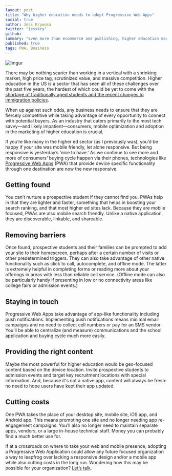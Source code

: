 ```yaml
---
layout: post
title: "Why higher education needs to adopt Progressive Web Apps"
social: true
author: Jess Krywosa
twitter: "jesskry"
github:
summary: "Even more than ecommerce and publishing, higher education marketing could benefit tremendously from adopting Progressive Web Application (PWA) implementation."
published: true
tags: PWA, Business
---
```


![Imgur](http://i.imgur.com/yeiuw3h.jpg)

There may be nothing scarier than working in a vertical with a shrinking market, high price tag, scrutinized value, and massive competition. Higher education in the US is a sector that has seen all of these challenges over the past five years, the hardest of which could be yet to come with the [shortage of traditionally aged students and the recent changes to immigration policies](https://www.nytimes.com/2017/06/07/education/higher-education-seeks-answers-to-leaner-years.html). 

When up against such odds, any business needs to ensure that they are fiercely competitive while taking advantage of every opportunity to connect with potential buyers. As an industry that caters primarily to the most tech savvy—and likely impatient—consumers, mobile optimization and adoption in the marketing of higher education is crucial. 

If you’re like many in the higher ed sector (as I previously was), you’d be happy if your site was mobile friendly, let alone responsive. But being responsive is yesterday’s ‘nice to have.’ As we continue to see more and more of consumers’ buying cycle happen via their phones, technologies like [Progressive Web Apps](https://dockyard.com/blog/2017/05/03/five-business-problems-pwas-solve) (PWA) that provide device specific functionality through one destination are now the new responsive. 

## Getting found
You can’t nurture a prospective student if they cannot find you. PWAs help in that they are lighter and faster, something that helps in boosting your search ranking, and that most higher ed sites lack. Because they are mobile focused, PWAs are also mobile search friendly. Unlike a native application, they are discoverable, linkable, and shareable. 

## Removing barriers
Once found, prospective students and their families can be prompted to add your site to their homescreen, perhaps after a certain number of visits or other predetermined triggers. They can also take advantage of other native functionality such as click to call, autocomplete, and offline mode. The latter is extremely helpful in completing forms or reading more about your offerings in areas with less than reliable cell service. (Offline mode can also be particularly handy if presenting in low or no connectivity areas like college fairs or admission events.)

## Staying in touch
Progressive Web Apps take advantage of app-like functionality including push notifications. Implementing push notifications means minimal email campaigns and no need to collect cell numbers or pay for an SMS vendor. You’ll be able to centralize (and measure) communications and the school application and buying cycle much more easily.

## Providing the right content
Maybe the most powerful for higher education would be geo-focused content based on the device location. Invite prospective students to admission events and target key recruitment locations with special information. And, because it's not a native app, content will always be fresh: no need to hope users have kept their app updated. 

## Cutting costs
One PWA takes the place of your desktop site, mobile site, iOS app, and Android app. This means promoting one site and no longer needing app re-engagement campaigns. You’ll also no longer need to maintain separate apps, vendors, or a large in-house technical staff. Money you can probably find a much better use for. 

If at a crossroads on where to take your web and mobile presence, adopting a Progressive Web Application could allow any future focused organization a way to leapfrog over lacking a responsive design and/or a mobile app while also cutting costs in the long run. Wondering how this may be possible for your organization? [Let’s talk](https://dockyard.com/contact/hire-us). 
